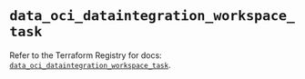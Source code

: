 # `data_oci_dataintegration_workspace_task`

Refer to the Terraform Registry for docs: [`data_oci_dataintegration_workspace_task`](https://registry.terraform.io/providers/hashicorp/oci/7.19.0/docs/data-sources/dataintegration_workspace_task).
